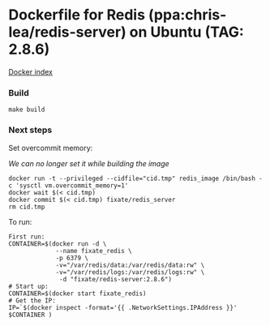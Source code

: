 # Dockerfile for Redis (ppa:chris-lea/redis-server) on Ubuntu (TAG: 2.8.6)

[Docker index](https://index.docker.io/u/fixate/redis-server/)

### Build

```
make build
```

### Next steps

Set overcommit memory:

*We can no longer set it while building the image*

```
docker run -t --privileged --cidfile="cid.tmp" redis_image /bin/bash -c 'sysctl vm.overcommit_memory=1'
docker wait $(< cid.tmp)
docker commit $(< cid.tmp) fixate/redis_server
rm cid.tmp
```

To run:

```shell
First run:
CONTAINER=$(docker run -d \
             --name fixate_redis \
             -p 6379 \
             -v="/var/redis/data:/var/redis/data:rw" \
             -v="/var/redis/logs:/var/redis/logs:rw" \
              -d "fixate/redis-server:2.8.6")
# Start up:
CONTAINER=$(docker start fixate_redis)
# Get the IP:
IP=`$(docker inspect -format='{{ .NetworkSettings.IPAddress }}' $CONTAINER )
```
